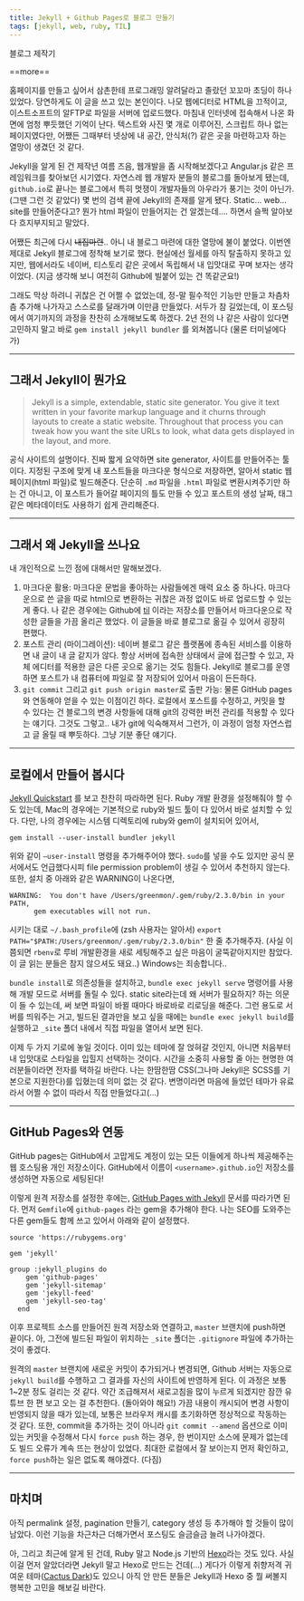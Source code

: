 ```yaml
---
title: Jekyll + Github Pages로 블로그 만들기
tags: [jekyll, web, ruby, TIL]
---
```


블로그 제작기
  
==more==

홈페이지를 만들고 싶어서 삼촌한테 프로그래밍 알려달라고 졸랐던 꼬꼬마 초딩이 하나 있었다. 당연하게도 이 글을 쓰고 있는 본인이다. 나모 웹에디터로 HTML을 끄적이고, 이스트소프트의 알FTP로 파일을 서버에 업로드했다. 마침내 인터넷에 접속해서 나온 화면에 엄청 뿌듯했던 기억이 난다. 텍스트와 사진 몇 개로 이루어진, 스크립트 하나 없는 페이지였다만, 어쨌든 그때부터 넷상에 내 공간, 안식처(?) 같은 곳을 마련하고자 하는 열망이 생겼던 것 같다.
 
Jekyll을 알게 된 건 제작년 여름 즈음, 웹개발을 좀 시작해보겠다고 Angular.js 같은 프레임워크를 찾아보던 시기였다. 자연스레 웹 개발자 분들의 블로그를 돌아보게 됐는데,  `github.io`로 끝나는 블로그에서 특히 멋쟁이 개발자들의 아우라가 풍기는 것이 아닌가.  (그땐 그런 것 같았다) 몇 번의 검색 끝에 Jekyll의 존재를 알게 됐다. Static… web… site를 만들어준다고? 뭔가 html 파일이 만들어지는 건 알겠는데…. 하면서 슬쩍 알아보다 흐지부지되고 말았다.  

어쨌든 최근에 다시 ~~내집마련~~.. 아니 내 블로그 마련에 대한 열망에 불이 붙었다. 이번엔 제대로 Jekyll 블로그에 정착해 보기로 했다. 현실에선 월세를 아직 탈출하지 못하고 있지만, 웹에서라도 네이버, 티스토리 같은 곳에서 독립해서 내 입맛대로 꾸며 보자는 생각이었다. (지금 생각해 보니 여전히 Github에 빌붙어 있는 건 똑같군요!)

그래도 막상 하려니 귀찮은 건 어쩔 수 없었는데, 정-말 필수적인 기능만 만들고 차츰차츰 추가해 나가자고 스스로를 달래가며 이만큼 만들었다. 서두가 참 길었는데, 이 포스팅에서 여기까지의 과정을 찬찬히 소개해보도록 하겠다. 2년 전의 나 같은 사람이 있다면 고민하지 말고 바로 `gem install jekyll bundler` 를 외쳐봅니다 (물론 터미널에다가)

---

## 그래서 Jekyll이 뭔가요
> Jekyll is a simple, extendable, static site generator. You give it text written in your favorite markup language and it churns through layouts to create a static website. Throughout that process you can tweak how you want the site URLs to look, what data gets displayed in the layout, and more.  

공식 사이트의 설명이다. 진짜 짧게 요약하면 site generator, 사이트를 만들어주는 툴이다. 지정된 구조에 맞게 내 포스트들을 마크다운 형식으로 저장하면, 알아서 static 웹 페이지(html 파일)로 빌드해준다. 단순히 `.md` 파일을 `.html` 파일로 변환시켜주기만 하는 건 아니고, 이 포스트가 들어갈 페이지의 틀도 만들 수 있고 포스트의 생성 날짜, 태그 같은 메타데이터도 사용하기 쉽게 관리해준다. 

---

## 그래서 왜 Jekyll을 쓰나요
내 개인적으로 느낀 점에 대해서만 말해보겠다. 
1. 마크다운 활용: 마크다운 문법을 좋아하는 사람들에겐 매력 요소 중 하나다. 마크다운으로 쓴 글을 따로 html으로 변환하는 귀찮은 과정 없이도 바로 업로드할 수 있는 게 좋다. 나 같은 경우에는 Github에 [til](https://github.com/greenmonn/til) 이라는 저장소를 만들어서 마크다운으로 작성한 글들을 가끔 올리곤 했었다. 이 글들을 바로 블로그로 옮길 수 있어서 굉장히 편했다. 
2. 포스트 관리 (마이그레이션): 네이버 블로그 같은 플랫폼에 종속된 서비스를 이용하면 내 글이 내 글 같지가 않다. 항상 서버에 접속한 상태에서 글에 접근할 수 있고, 자체 에디터를 적용한 글은 다른 곳으로 옮기는 것도 힘들다. Jekyll로 블로그를 운영하면 포스트가 내 컴퓨터에 파일로 잘 저장되어 있어서 마음이 든든하다.
3. `git commit` 그리고 `git push origin master`로 출판 가능: 물론 GitHub pages와 연동해야 얻을 수 있는 이점이긴 하다. 로컬에서 포스트를 수정하고, 커밋을 할 수 있다는 건 블로그의 변경 사항들에 대해 git의 강력한 버전 관리를 적용할 수 있다는 얘기다. 그것도 그렇고.. 내가 git에 익숙해져서 그런가, 이 과정이 엄청 자연스럽고 글 올릴 때 뿌듯하다. 그냥 기분 좋단 얘기다.

---

## 로컬에서 만들어 봅시다
[Jekyll Quickstart](https://jekyllrb.com/docs/) 를 보고 찬찬히 따라하면 된다. Ruby 개발 환경을 설정해줘야 할 수도 있는데, Mac의 경우에는 기본적으로 ruby와 빌드 툴이 다 있어서 바로 설치할 수 있다.  다만, 나의 경우에는 시스템 디렉토리에 ruby와 gem이 설치되어 있어서,

```
gem install --user-install bundler jekyll 
```

위와 같이 `—user-install` 명령을 추가해주어야 했다. `sudo`를 넣을 수도 있지만 공식 문서에서도 언급했다시피 file permission problem이 생길 수 있어서 추천하지 않는다. 또한, 설치 중 아래와 같은 WARNING이 나온다면,
```
WARNING:  You don't have /Users/greenmon/.gem/ruby/2.3.0/bin in your PATH,
	  gem executables will not run.
```

시키는 대로 `~/.bash_profile`에 (zsh 사용자는 알아서) `export PATH="$PATH:/Users/greenmon/.gem/ruby/2.3.0/bin"` 한 줄 추가해주자. (사실 이쯤되면 `rbenv`로 루비 개발환경을 새로 세팅해주고 싶은 마음이 굴뚝같아지지만 참았다. 이 글 읽는 분들은 참지 않으셔도 돼요..)
Windows는 죄송합니다..

`bundle install`로 의존성들을 설치하고, `bundle exec jekyll serve` 명령어를 사용해 개발 모드로 서버를 돌릴 수 있다. static site라는데 왜 서버가 필요하지? 하는 의문이 들 수 있는데, 써 보면 파일이 바뀔 때마다 바로바로 리로딩을 해준다. 그런 용도로 서버를 띄워주는 거고, 빌드된 결과만을 보고 싶을 때에는 `bundle exec jekyll build`를 실행하고 `_site` 폴더 내에서 직접 파일을 열어서 보면 된다.

이제 두 가지 기로에 놓일 것이다. 이미 있는 테마에 잘 얹혀갈 것인지, 아니면 처음부터 내 입맛대로 스타일을 입힐지 선택하는 것이다. 시간을 소중히 사용할 줄 아는 현명한 여러분들이라면 전자를 택하길 바란다. 나는 한땀한땀 CSS(그나마 Jekyll은 SCSS를 기본으로 지원한다)를 입혔는데 의미 없는 것 같다. 변명이라면 마음에 들었던 테마가 유료라서 어쩔 수 없이 따라서 직접 만들었다고(…)

---

## GitHub Pages와 연동
GitHub pages는 GitHub에서 고맙게도 계정이 있는 모든 이들에게 하나씩 제공해주는 웹 호스팅용 개인 저장소이다. GitHub에서 이름이 `<username>.github.io`인 저장소를 생성하면 자동으로 세팅된다! 

이렇게 원격 저장소를 설정한 후에는, [GitHub Pages with Jekyll](https://jekyllrb.com/docs/github-pages/) 문서를 따라가면 된다. 먼저 `Gemfile`에 `github-pages` 라는 gem을 추가해야 한다. 나는 SEO를 도와주는 다른 gem들도 함께 쓰고 있어서 아래와 같이 설정했다.

```
source 'https://rubygems.org'

gem 'jekyll'

group :jekyll_plugins do
    gem 'github-pages'
    gem 'jekyll-sitemap'
    gem 'jekyll-feed'
    gem 'jekyll-seo-tag'
  end
```

이후 프로젝트 소스를 만들어진 원격 저장소와 연결하고, `master` 브랜치에 push하면 끝이다. 아, 그전에 빌드된 파일이 위치하는 `_site` 폴더는 `.gitignore` 파일에 추가하는 것이 좋겠다. 

원격의 `master` 브랜치에 새로운 커밋이 추가되거나 변경되면, Github 서버는 자동으로 `jekyll build`를 수행하고 그 결과를 자신의 사이트에 반영하게 된다. 이 과정은 보통 1~2분 정도 걸리는 것 같다. 약간 조급해져서 새로고침을 많이 누르게 되겠지만 잠깐 유튜브 한 편 보고 오는 걸 추천한다. (돌아와야 해요!)
가끔 내용이 캐시되어 변경 사항이 반영되지 않을 때가 있는데, 보통은 브라우저 캐시를 초기화하면 정상적으로 작동하는 것 같다. 또한, commit을 추가하는 것이 아니라 `git commit --amend` 옵션으로 이미 있는 커밋을 수정해서 다시 `force push` 하는 경우, 한 번이지만 소스에 문제가 없는데도 빌드 오류가 계속 뜨는 현상이 있었다. 최대한 로컬에서 잘 보이는지 먼저 확인하고, `force push`하는 일은 없도록 해야겠다. (다짐)

---

## 마치며
아직 permalink 설정, pagination 만들기, category 생성 등 추가해야 할 것들이 많이 남았다. 이런 기능을 차근차근 더해가면서 포스팅도 슬금슬금 늘려 나가야겠다. 

아, 그리고 최근에 알게 된 건데, Ruby 말고 Node.js 기반의 [Hexo](https://hexo.io/ko/index.html)라는 것도 있다. 사실 이걸 먼저 알았더라면 Jekyll 말고 Hexo로 만드는 건데(…) 게다가 이렇게 취향저격 귀여운 테마([Cactus Dark](https://probberechts.github.io/hexo-theme-cactus/cactus-dark/public/))도 있으니 아직 안 만든 분들은 Jekyll과 Hexo 중 뭘 써볼지 행복한 고민을 해보길 바란다. 























